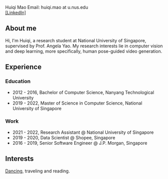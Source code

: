 Huiqi Mao
Email: huiqi.mao at u.nus.edu  
[[LinkedIn]](https://www.linkedin.com/in/huiqi-mao-161b92a4/)

## About me
Hi, I'm Huiqi, a research student at National University of Singapore, supervised by Prof. Angela Yao. My research interests lie in computer vision and deep learning, more specifically, human pose-guided video generation.

## Experience
### Education
- 2012 - 2016, Bachelor of Computer Science, Nanyang Technological University
- 2019 - 2022, Master of Science in Computer Science, National University of Singapore

### Work
- 2021 - 2022, Research Assistant @ National University of Singapore
- 2019 - 2020, Data Scientist @ Shopee, Singapore
- 2016 - 2019, Senior Software Engineer @ J.P. Morgan, Singapore 


## Interests
[Dancing](https://www.youtube.com/c/ZAxisDanceCrew/featured), traveling and reading.
